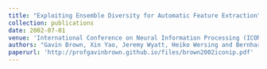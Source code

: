 ```yaml
---
title: "Exploiting Ensemble Diversity for Automatic Feature Extraction"
collection: publications
date: 2002-07-01
venue: 'International Conference on Neural Information Processing (ICONIP'02). Singapore.'
authors: "Gavin Brown, Xin Yao, Jeremy Wyatt, Heiko Wersing and Bernhard Sendhoff"
paperurl: 'http://profgavinbrown.github.io/files/brown2002iconip.pdf'
---
```



